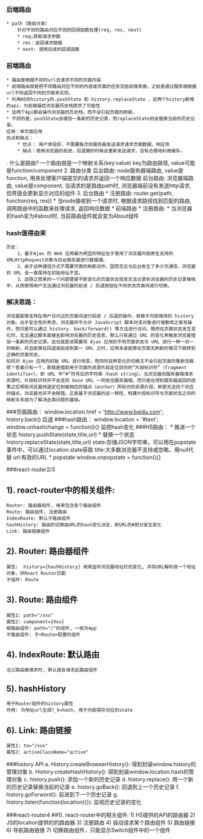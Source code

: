 ### 后端路由
	* path（路由分发）
		针对不同的路由对应不同的回调函数处理(req, res, next)
		* req;获取请求参数
		* res：返回请求数据
		* next: 调用后续的回调函数
### 前端路由
	* 路由是根据不同的url去请求不同的页面内容
	* 前端路由就是把不同路由对应不同的内容或页面的任务交给前端来做，之前是通过服务端根据url不同返回不同的页面来实现。
	* 利用H5的history的.pushState 和 history.replaceState ，这两个history新增的api，为前端操控浏览器历史栈提供了可能性
	* 这两个Api都会操作浏览器的历史栈，而不会引起页面的刷新。
	* 不同的是，pushState会增加一条新的历史记录，而replaceState则会替换当前的历史记录。
	应用：单页面应用
	优点和缺点：
		* 优点： 用户体验好，不需要每次向服务器发送请求请求页面数据，响应快
		* 缺点：使用浏览器的前进，后退键的时候会重新发送请求，没有合理地利用缓存，

. 什么是路由?
		一个路由就是一个映射关系(key:value)
		key为路由路径, value可能是function/component
	2. 路由分类
		后台路由: node服务器端路由, value是function, 用来处理客户端提交的请求并返回一个响应数据
		前台路由: 浏览器端路由, value是component, 当请求的是路由path时, 浏览器端前没有发送http请求, 但界面会更新显示对应的组件 
	3. 后台路由
		* 注册路由: router.get(path, function(req, res))
		* 当node接收到一个请求时, 根据请求路径找到匹配的路由, 调用路由中的函数来处理请求, 返回响应数据
	* 前端路由
		* 注册路由: <Route path="/about" component={About}>
		* 当浏览器的hash变为#about时, 当前路由组件就会变为About组件

### hash值得由来

	历史：
		1、基于Ajax 的 Web 应用最为明显的特征在于使用了浏览器内部原生支持的 XMLHttpRequest对象与后台服务器进行数据通。
		2、由于这种通信方式不需要页面的刷新动作，因而无论与后台发生了多少次通信，浏览器的 URL 会一直保持在初始地址不变。
		3、这随之而来的一个问题便是不断变化的页面状态信息无法记录到浏览器的历史记录堆栈中，从而使得用户无法通过浏览器的前进 / 后退按钮在不同状态页面间进行切换。
		
### 解决思路：
	浏览器能够支持在用户访问过的页面间进行前进 / 后退的操作，依赖于内部维持的 history 对象。出于安全性的考虑，浏览器并不允许 JavaScript 脚本对该对象进行增删改之类写操作，而只是可以通过 history. back/forward() 等方法进行访问。既然在页面状态发生变化时，无法通过脚本直接去影响浏览器的历史信息，那么只有通过 URL 的变化来触发浏览器增加一条新的历史记录。这也就是说需要将 Ajax 应用的不同页面状态与 URL 进行一种一对一的映射，并且能够在回退或前进到某一 URL 之时，应用本身能够在页面无刷新的情况下跳转到正确的页面状态。
	如何对 Ajax 应用的初始 URL 进行改变，而同时这种变化的切换又不会引起页面的重新加载呢？答案只有一个，那就是借助用于页面内资源片段定位目的的“片段标识符”（fragment identifier），即 URL 中“#”符号后的字符串（hash string）。当浏览器向服务器端请求资源时，片段标识符并不会连同 base URL 一同发往服务器端，而只是在得到服务器返回的结果之后帮助浏览器快速定位到被相应的锚点（anchor）所标识的资源片段，即使无法找个对应的锚点，浏览器也并不会报错。正是基于浏览器的这一特性，构建片段标识符与页面状态之间的映射关系成为了解决此类问题的基础。
	
###页面路由：
	window.location.href = 'http://www.baidu.com';
	history.back() 后退
###hash路由：
	window.location = '#text';
	window.onhashchange = function(){} 监控hash变化
###H5路由：
	* 推进一个状态
		history.pushState(state,title,url)
	* 替换一个状态	
		history.replaceState(state,title,url)
			state:存储JSON字符串，可以用在popstate事件中，可以通过location.state获取
			title:大多数浏览器不支持或忽略，用null代替
			url:有效的URL
	* popstate
		window.onpopstate = function(){}

###react-router2/3
## 1). react-router中的相关组件: 
	Router: 路由器组件, 用来包含各个路由组件
	Route: 路由组件, 注册路由 
	IndexRoute: 默认子路由组件
	hashHistory: 路由的切换由URL的hash变化决定，即URL的#部分发生变化
	Link: 路由链接组件
## 2). Router: 路由器组件
    属性:  history={hashHistory} 用来监听浏览器地址栏的变化, 并将URL解析成一个地址对象，供React Router匹配
    子组件: Route
## 3). Route: 路由组件
    属性1: path="/xxx"  
    属性2: component={Xxx}
    根路由组件: path="/"的组件, 一般为App
    子路由组件: 子<Route>配置的组件
## 4). IndexRoute: 默认路由
    当父路由被请求时, 默认就会请求此路由组件
## 5). hashHistory
    用于Router组件的history属性
    作用: 为地址url生成?_k=hash, 用于内部保存对应的state
## 6). Link: 路由链接
    属性1: to="/xxx"
    属性2: activeClassName="active"


###history API
a.	History.createBrowserHistory(): 得到封装window.history的管理对象
b.	History.createHashHistory(): 得到封装window.location.hash的管理对象
c.	history.push(): 添加一个新的历史记录
d.	history.replace(): 用一个新的历史记录替换当前的记录
e.	history.goBack(): 回退到上一个历史记录
f.	history.goForword(): 前进到下一个历史记录
g.	history.listen(function(location){}): 监视历史记录的变化


###react-router4
##1). react-router中的相关组件: 
	1)	<BrowserRouter>  H5提供的API的路由器
	2)	<HashRouter> JS的location提供的的路由器
	3)	<Route> 注册路由
	4)	<Redirect> 自动请求某个路由组件
	5)	<Link> 路由链接
	6)	<NavLink> 导航路由链接
	7)	<Switch> 切换路由组件，只能显示Switch组件中的一个组件
